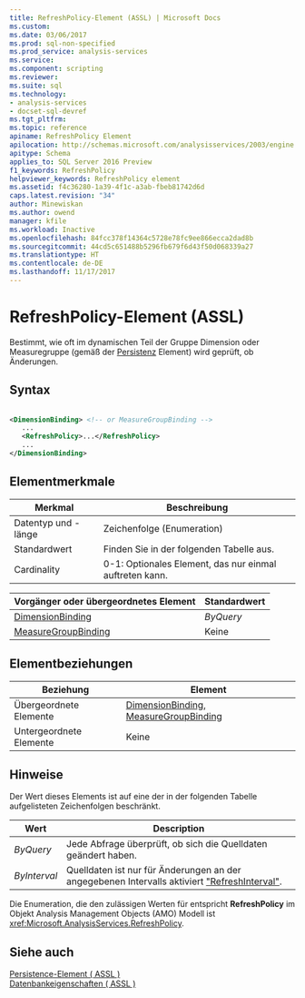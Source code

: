 ```yaml
---
title: RefreshPolicy-Element (ASSL) | Microsoft Docs
ms.custom: 
ms.date: 03/06/2017
ms.prod: sql-non-specified
ms.prod_service: analysis-services
ms.service: 
ms.component: scripting
ms.reviewer: 
ms.suite: sql
ms.technology:
- analysis-services
- docset-sql-devref
ms.tgt_pltfrm: 
ms.topic: reference
apiname: RefreshPolicy Element
apilocation: http://schemas.microsoft.com/analysisservices/2003/engine
apitype: Schema
applies_to: SQL Server 2016 Preview
f1_keywords: RefreshPolicy
helpviewer_keywords: RefreshPolicy element
ms.assetid: f4c36280-1a39-4f1c-a3ab-fbeb81742d6d
caps.latest.revision: "34"
author: Minewiskan
ms.author: owend
manager: kfile
ms.workload: Inactive
ms.openlocfilehash: 84fcc378f14364c5728e78fc9ee866ecca2dad8b
ms.sourcegitcommit: 44cd5c651488b5296fb679f6d43f50d068339a27
ms.translationtype: HT
ms.contentlocale: de-DE
ms.lasthandoff: 11/17/2017
---
```

# <a name="refreshpolicy-element-assl"></a>RefreshPolicy-Element (ASSL)
  Bestimmt, wie oft im dynamischen Teil der Gruppe Dimension oder Measuregruppe (gemäß der [Persistenz](../../../analysis-services/scripting/properties/persistence-element-assl.md) Element) wird geprüft, ob Änderungen.  
  
## <a name="syntax"></a>Syntax  
  
```xml  
  
<DimensionBinding> <!-- or MeasureGroupBinding -->  
   ...  
   <RefreshPolicy>...</RefreshPolicy>  
   ...  
</DimensionBinding>  
```  
  
## <a name="element-characteristics"></a>Elementmerkmale  
  
|Merkmal|Beschreibung|  
|--------------------|-----------------|  
|Datentyp und -länge|Zeichenfolge (Enumeration)|  
|Standardwert|Finden Sie in der folgenden Tabelle aus.|  
|Cardinality|0-1: Optionales Element, das nur einmal auftreten kann.|  
  
|Vorgänger oder übergeordnetes Element|Standardwert|  
|------------------------|-------------------|  
|[DimensionBinding](../../../analysis-services/scripting/data-type/dimensionbinding-data-type-assl.md)|*ByQuery*|  
|[MeasureGroupBinding](../../../analysis-services/scripting/data-type/measuregroupbinding-data-type-assl.md)|Keine|  
  
## <a name="element-relationships"></a>Elementbeziehungen  
  
|Beziehung|Element|  
|------------------|-------------|  
|Übergeordnete Elemente|[DimensionBinding](../../../analysis-services/scripting/data-type/dimensionbinding-data-type-assl.md), [MeasureGroupBinding](../../../analysis-services/scripting/data-type/measuregroupbinding-data-type-assl.md)|  
|Untergeordnete Elemente|Keine|  
  
## <a name="remarks"></a>Hinweise  
 Der Wert dieses Elements ist auf eine der in der folgenden Tabelle aufgelisteten Zeichenfolgen beschränkt.  
  
|Wert|Description|  
|-----------|-----------------|  
|*ByQuery*|Jede Abfrage überprüft, ob sich die Quelldaten geändert haben.|  
|*ByInterval*|Quelldaten ist nur für Änderungen an der angegebenen Intervalls aktiviert ["RefreshInterval"](../../../analysis-services/scripting/properties/refreshinterval-element-assl.md).|  
  
 Die Enumeration, die den zulässigen Werten für entspricht **RefreshPolicy** im Objekt Analysis Management Objects (AMO) Modell ist <xref:Microsoft.AnalysisServices.RefreshPolicy>.  
  
## <a name="see-also"></a>Siehe auch  
 [Persistence-Element &#40; ASSL &#41;](../../../analysis-services/scripting/properties/persistence-element-assl.md)   
 [Datenbankeigenschaften &#40; ASSL &#41;](../../../analysis-services/scripting/properties/properties-assl.md)  
  
  
